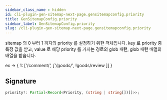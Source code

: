 ```yaml
---
sidebar_class_name : hidden
id: cli-plugin-gen-sitemap-next-page.gensitemapconfig.priority
title: GenSitemapConfig.priority
sidebar_label: GenSitemapConfig.priority
slug: /cli-plugin-gen-sitemap-next-page.gensitemapconfig.priority
---
```






sitemap 의 0 부터 1 까지의 priority 를 설정하기 위한 객체입니다. key 로 priority 중 특정 값을 받고, value 로 해당 priority 를 가지는 경로의 glob 패턴, glob 패턴 배열의 배열을 받습니다.

ex -&gt; \{ 1: ['/comment/*', ['/goods/*', !goods/review ]] \}

## Signature

```typescript
priority?: Partial<Record<Priority, (string | string[])[]>>;
```
